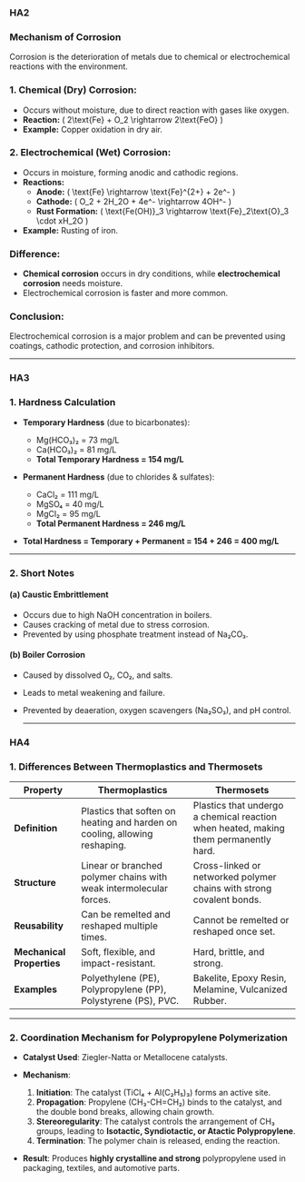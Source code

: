 ### HA2

### **Mechanism of Corrosion**  

Corrosion is the deterioration of metals due to chemical or electrochemical reactions with the environment.  

### **1. Chemical (Dry) Corrosion:**  
- Occurs without moisture, due to direct reaction with gases like oxygen.  
- **Reaction:** \( 2\text{Fe} + O_2 \rightarrow 2\text{FeO} \)  
- **Example:** Copper oxidation in dry air.  

### **2. Electrochemical (Wet) Corrosion:**  
- Occurs in moisture, forming anodic and cathodic regions.  
- **Reactions:**  
  - **Anode:** \( \text{Fe} \rightarrow \text{Fe}^{2+} + 2e^- \)  
  - **Cathode:** \( O_2 + 2H_2O + 4e^- \rightarrow 4OH^- \)  
  - **Rust Formation:** \( \text{Fe(OH)}_3 \rightarrow \text{Fe}_2\text{O}_3 \cdot xH_2O \)  
- **Example:** Rusting of iron.  

### **Difference:**  
- **Chemical corrosion** occurs in dry conditions, while **electrochemical corrosion** needs moisture.  
- Electrochemical corrosion is faster and more common.  

### **Conclusion:**  
Electrochemical corrosion is a major problem and can be prevented using coatings, cathodic protection, and corrosion inhibitors.

------------------------------------------------
### HA3

### **1. Hardness Calculation**  
- **Temporary Hardness** (due to bicarbonates):  
  - Mg(HCO₃)₂ = 73 mg/L  
  - Ca(HCO₃)₂ = 81 mg/L  
  - **Total Temporary Hardness = 154 mg/L**  

- **Permanent Hardness** (due to chlorides & sulfates):  
  - CaCl₂ = 111 mg/L  
  - MgSO₄ = 40 mg/L  
  - MgCl₂ = 95 mg/L  
  - **Total Permanent Hardness = 246 mg/L**  

- **Total Hardness = Temporary + Permanent = 154 + 246 = 400 mg/L**  

---

### **2. Short Notes**  
#### **(a) Caustic Embrittlement**  
- Occurs due to high NaOH concentration in boilers.  
- Causes cracking of metal due to stress corrosion.  
- Prevented by using phosphate treatment instead of Na₂CO₃.  

#### **(b) Boiler Corrosion**  
- Caused by dissolved O₂, CO₂, and salts.  
- Leads to metal weakening and failure.  
- Prevented by deaeration, oxygen scavengers (Na₂SO₃), and pH control.

  -----------------------------------------------------------------------------

### HA4

### **1. Differences Between Thermoplastics and Thermosets**  

| **Property**        | **Thermoplastics** | **Thermosets** |
|--------------------|-----------------|----------------|
| **Definition**    | Plastics that soften on heating and harden on cooling, allowing reshaping. | Plastics that undergo a chemical reaction when heated, making them permanently hard. |
| **Structure**     | Linear or branched polymer chains with weak intermolecular forces. | Cross-linked or networked polymer chains with strong covalent bonds. |
| **Reusability**   | Can be remelted and reshaped multiple times. | Cannot be remelted or reshaped once set. |
| **Mechanical Properties** | Soft, flexible, and impact-resistant. | Hard, brittle, and strong. |
| **Examples**      | Polyethylene (PE), Polypropylene (PP), Polystyrene (PS), PVC. | Bakelite, Epoxy Resin, Melamine, Vulcanized Rubber. |

---

### **2. Coordination Mechanism for Polypropylene Polymerization**  

- **Catalyst Used**: Ziegler-Natta or Metallocene catalysts.  
- **Mechanism**:  
  1. **Initiation**: The catalyst (TiCl₄ + Al(C₂H₅)₃) forms an active site.  
  2. **Propagation**: Propylene (CH₃-CH=CH₂) binds to the catalyst, and the double bond breaks, allowing chain growth.  
  3. **Stereoregularity**: The catalyst controls the arrangement of CH₃ groups, leading to **Isotactic, Syndiotactic, or Atactic Polypropylene**.  
  4. **Termination**: The polymer chain is released, ending the reaction.  

- **Result**: Produces **highly crystalline and strong** polypropylene used in packaging, textiles, and automotive parts.
